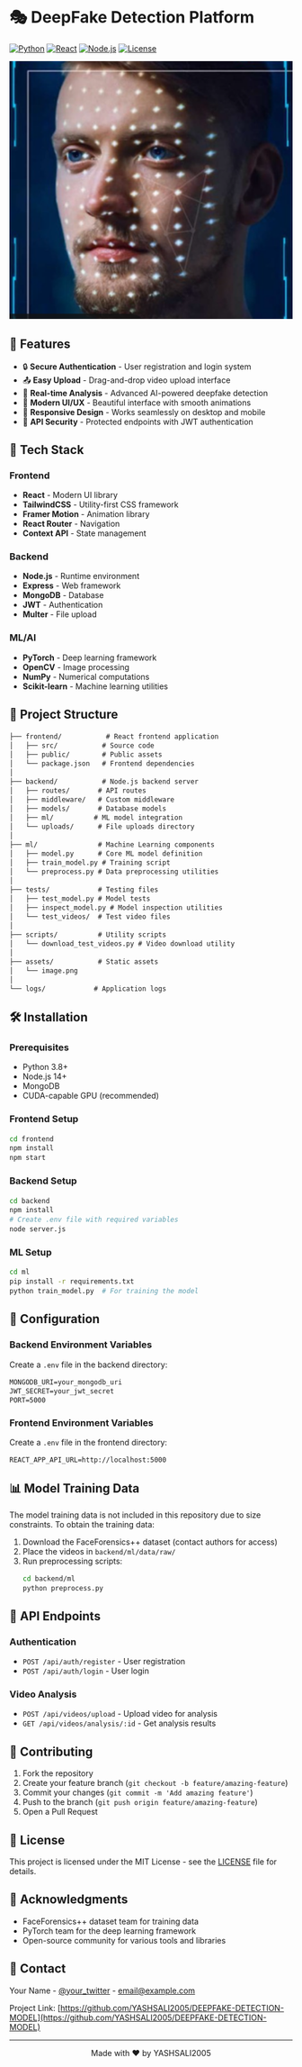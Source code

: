 # 🎭 DeepFake Detection Platform

[![Python](https://img.shields.io/badge/Python-3.8%2B-blue.svg)](https://www.python.org/downloads/)
[![React](https://img.shields.io/badge/React-18.0%2B-61dafb.svg)](https://reactjs.org/)
[![Node.js](https://img.shields.io/badge/Node.js-14.0%2B-green.svg)](https://nodejs.org/)
[![License](https://img.shields.io/badge/License-MIT-yellow.svg)](https://opensource.org/licenses/MIT)

<div align="center">
  <img src="assets/image.png" alt="DeepFake Detection Demo" width="600"/>
</div>

## 🌟 Features

- 🔒 **Secure Authentication** - User registration and login system
- 📤 **Easy Upload** - Drag-and-drop video upload interface
- 🤖 **Real-time Analysis** - Advanced AI-powered deepfake detection
- 🎨 **Modern UI/UX** - Beautiful interface with smooth animations
- 📱 **Responsive Design** - Works seamlessly on desktop and mobile
- 🔐 **API Security** - Protected endpoints with JWT authentication

## 🚀 Tech Stack

### Frontend
- **React** - Modern UI library
- **TailwindCSS** - Utility-first CSS framework
- **Framer Motion** - Animation library
- **React Router** - Navigation
- **Context API** - State management

### Backend
- **Node.js** - Runtime environment
- **Express** - Web framework
- **MongoDB** - Database
- **JWT** - Authentication
- **Multer** - File upload

### ML/AI
- **PyTorch** - Deep learning framework
- **OpenCV** - Image processing
- **NumPy** - Numerical computations
- **Scikit-learn** - Machine learning utilities

## 📂 Project Structure

```
├── frontend/           # React frontend application
│   ├── src/           # Source code
│   ├── public/        # Public assets
│   └── package.json   # Frontend dependencies
│
├── backend/           # Node.js backend server
│   ├── routes/       # API routes
│   ├── middleware/   # Custom middleware
│   ├── models/       # Database models
│   ├── ml/          # ML model integration
│   └── uploads/      # File uploads directory
│
├── ml/               # Machine Learning components
│   ├── model.py      # Core ML model definition
│   ├── train_model.py # Training script
│   └── preprocess.py # Data preprocessing utilities
│
├── tests/            # Testing files
│   ├── test_model.py # Model tests
│   ├── inspect_model.py # Model inspection utilities
│   └── test_videos/  # Test video files
│
├── scripts/          # Utility scripts
│   └── download_test_videos.py # Video download utility
│
├── assets/           # Static assets
│   └── image.png
│
└── logs/            # Application logs

```

## 🛠️ Installation

### Prerequisites
- Python 3.8+
- Node.js 14+
- MongoDB
- CUDA-capable GPU (recommended)

### Frontend Setup
```bash
cd frontend
npm install
npm start
```

### Backend Setup
```bash
cd backend
npm install
# Create .env file with required variables
node server.js
```

### ML Setup
```bash
cd ml
pip install -r requirements.txt
python train_model.py  # For training the model
```

## 🔧 Configuration

### Backend Environment Variables
Create a `.env` file in the backend directory:
```env
MONGODB_URI=your_mongodb_uri
JWT_SECRET=your_jwt_secret
PORT=5000
```

### Frontend Environment Variables
Create a `.env` file in the frontend directory:
```env
REACT_APP_API_URL=http://localhost:5000
```

## 📊 Model Training Data

The model training data is not included in this repository due to size constraints. To obtain the training data:

1. Download the FaceForensics++ dataset (contact authors for access)
2. Place the videos in `backend/ml/data/raw/`
3. Run preprocessing scripts:
   ```bash
   cd backend/ml
   python preprocess.py
   ```

## 🔌 API Endpoints

### Authentication
- `POST /api/auth/register` - User registration
- `POST /api/auth/login` - User login

### Video Analysis
- `POST /api/videos/upload` - Upload video for analysis
- `GET /api/videos/analysis/:id` - Get analysis results

## 🤝 Contributing

1. Fork the repository
2. Create your feature branch (`git checkout -b feature/amazing-feature`)
3. Commit your changes (`git commit -m 'Add amazing feature'`)
4. Push to the branch (`git push origin feature/amazing-feature`)
5. Open a Pull Request

## 📝 License

This project is licensed under the MIT License - see the [LICENSE](LICENSE) file for details.

## 🙏 Acknowledgments

- FaceForensics++ dataset team for training data
- PyTorch team for the deep learning framework
- Open-source community for various tools and libraries

## 📧 Contact

Your Name - [@your_twitter](https://twitter.com/your_twitter) - email@example.com

Project Link: [https://github.com/YASHSALI2005/DEEPFAKE-DETECTION-MODEL](https://github.com/YASHSALI2005/DEEPFAKE-DETECTION-MODEL)

---
<div align="center">
  Made with ❤️ by YASHSALI2005
</div>
